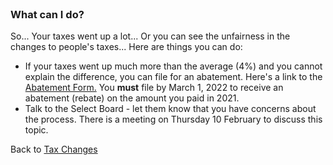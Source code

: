 <br />

### What can I do?

So... Your taxes went up a lot...
Or you can see the unfairness in the changes to people's taxes...
Here are things you can do:

-   If your taxes went up much more than the average (4%)
    and you cannot explain the difference,
    you can file for an abatement.
    Here's a link to the [Abatement Form.](https://www.lymenh.gov/sites/g/files/vyhlif4636/f/uploads/revisedabatementform.pdf)
    You **must** file by March 1, 2022 to receive an abatement (rebate) on the amount you paid in 2021.
-   Talk to the Select Board - let them know that you have concerns about the process.
    There is a meeting on Thursday 10 February to discuss this topic.

Back to [Tax Changes](./#taxchanges)
